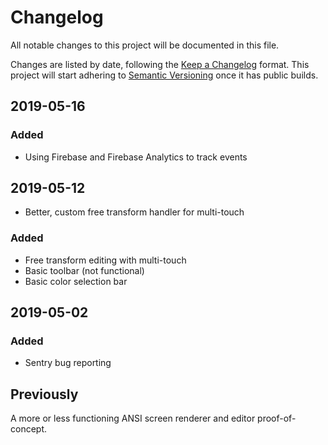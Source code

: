 # Changelog

All notable changes to this project will be documented in this file.

Changes are listed by date, following the [Keep a Changelog](https://keepachangelog.com/en/1.0.0/) format. This project will start adhering to [Semantic Versioning](https://semver.org/spec/v2.0.0.html) once it has public builds.

## 2019-05-16

### Added

- Using Firebase and Firebase Analytics to track events

## 2019-05-12

- Better, custom free transform handler for multi-touch

### Added

- Free transform editing with multi-touch
- Basic toolbar (not functional)
- Basic color selection bar

## 2019-05-02

### Added

- Sentry bug reporting

## Previously

A more or less functioning ANSI screen renderer and editor proof-of-concept.
